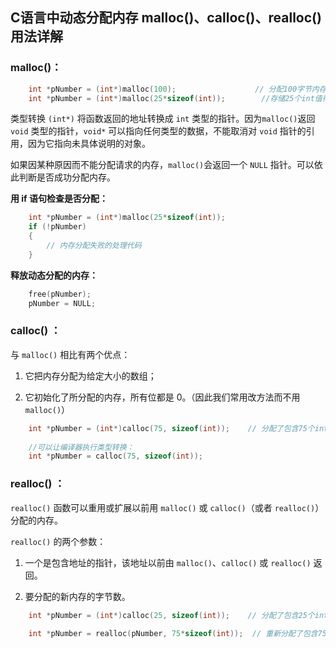 ## C语言中动态分配内存 malloc()、calloc()、realloc()用法详解

### malloc()：

```c++
    int *pNumber = (int*)malloc(100);          　　　　 // 分配100字节内存
    int *pNumber = (int*)malloc(25*sizeof(int));        //存储25个int值得内存
```

类型转换 `(int*)` 将函数返回的地址转换成 `int` 类型的指针。因为`malloc()`返回 `void` 类型的指针，`void*` 可以指向任何类型的数据，不能取消对 `void` 指针的引用，因为它指向未具体说明的对象。

如果因某种原因而不能分配请求的内存，`malloc()`会返回一个 `NULL` 指针。可以依此判断是否成功分配内存。

**用 if 语句检查是否分配：**
```c++
    int *pNumber = (int*)malloc(25*sizeof(int));
    if (!pNumber)
    {
        // 内存分配失败的处理代码
    }
```

**释放动态分配的内存：**
```c++
    free(pNumber);
    pNumber = NULL;
```

### calloc() ：

与 `malloc()` 相比有两个优点：
  
1. 它把内存分配为给定大小的数组；
  
2. 它初始化了所分配的内存，所有位都是 0。（因此我们常用改方法而不用 `malloc()`）

```c++
    int *pNumber = (int*)calloc(75, sizeof(int));    // 分配了包含75个int元素的数组
    
    //可以让编译器执行类型转换：　　
    int *pNumber = calloc(75, sizeof(int));
```

### realloc() ：

`realloc()` 函数可以重用或扩展以前用 `malloc()` 或 `calloc()`（或者 `realloc()`）分配的内存。
    
`realloc()` 的两个参数：

1. 一个是包含地址的指针，该地址以前由 `malloc()`、`calloc()` 或 `realloc()` 返回。

2. 要分配的新内存的字节数。

```c++
    int *pNumber = (int*)calloc(25, sizeof(int));    // 分配了包含25个int元素的数组
    
    int *pNumber = realloc(pNumber, 75*sizeof(int));  // 重新分配了包含75个int元素的数组
```




